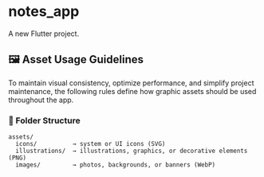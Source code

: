 # notes_app

A new Flutter project.


## 🖼️ Asset Usage Guidelines

To maintain visual consistency, optimize performance, and simplify project maintenance, the following rules define how graphic assets should be used throughout the app.

### 📁 Folder Structure
```text
assets/
  icons/          → system or UI icons (SVG)
  illustrations/  → illustrations, graphics, or decorative elements (PNG)
  images/         → photos, backgrounds, or banners (WebP)